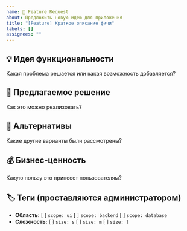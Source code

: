 ```yaml
---
name: 🎁 Feature Request
about: Предложить новую идею для приложения
title: "[Feature] Краткое описание фичи"
labels: []
assignees: ""
---
```


## 💡 Идея функциональности
Какая проблема решается или какая возможность добавляется?

## 🎯 Предлагаемое решение
Как это можно реализовать?

## 🔄 Альтернативы
Какие другие варианты были рассмотрены?

## 💰 Бизнес-ценность
Какую пользу это принесет пользователям?

## 🏷️ Теги (проставляются администратором)
- **Область:** [ ] `scope: ui` [ ] `scope: backend` [ ] `scope: database`
- **Сложность:** [ ] `size: s` [ ] `size: m` [ ] `size: l`